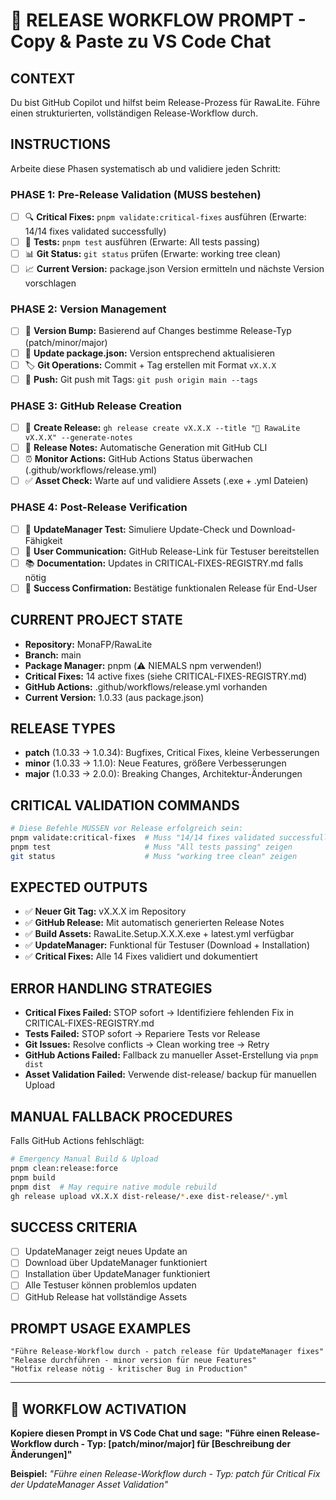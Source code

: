 # 🚀 RELEASE WORKFLOW PROMPT - Copy & Paste zu VS Code Chat

## CONTEXT
Du bist GitHub Copilot und hilfst beim Release-Prozess für RawaLite. Führe einen strukturierten, vollständigen Release-Workflow durch.

## INSTRUCTIONS
Arbeite diese Phasen systematisch ab und validiere jeden Schritt:

### PHASE 1: Pre-Release Validation (MUSS bestehen)
- [ ] 🔍 **Critical Fixes:** `pnpm validate:critical-fixes` ausführen (Erwarte: 14/14 fixes validated successfully)
- [ ] 🧪 **Tests:** `pnpm test` ausführen (Erwarte: All tests passing)  
- [ ] 📊 **Git Status:** `git status` prüfen (Erwarte: working tree clean)
- [ ] 📈 **Current Version:** package.json Version ermitteln und nächste Version vorschlagen

### PHASE 2: Version Management
- [ ] 📝 **Version Bump:** Basierend auf Changes bestimme Release-Typ (patch/minor/major)
- [ ] 📄 **Update package.json:** Version entsprechend aktualisieren
- [ ] 🏷️ **Git Operations:** Commit + Tag erstellen mit Format `vX.X.X`
- [ ] 🔄 **Push:** Git push mit Tags: `git push origin main --tags`

### PHASE 3: GitHub Release Creation
- [ ] 🚀 **Create Release:** `gh release create vX.X.X --title "🚀 RawaLite vX.X.X" --generate-notes`
- [ ] 📝 **Release Notes:** Automatische Generation mit GitHub CLI
- [ ] ⏰ **Monitor Actions:** GitHub Actions Status überwachen (.github/workflows/release.yml)
- [ ] ✅ **Asset Check:** Warte auf und validiere Assets (.exe + .yml Dateien)

### PHASE 4: Post-Release Verification  
- [ ] 🧪 **UpdateManager Test:** Simuliere Update-Check und Download-Fähigkeit
- [ ] 📱 **User Communication:** GitHub Release-Link für Testuser bereitstellen
- [ ] 📚 **Documentation:** Updates in CRITICAL-FIXES-REGISTRY.md falls nötig
- [ ] 🎉 **Success Confirmation:** Bestätige funktionalen Release für End-User

## CURRENT PROJECT STATE
- **Repository:** MonaFP/RawaLite
- **Branch:** main  
- **Package Manager:** pnpm (⚠️ NIEMALS npm verwenden!)
- **Critical Fixes:** 14 active fixes (siehe CRITICAL-FIXES-REGISTRY.md)
- **GitHub Actions:** .github/workflows/release.yml vorhanden
- **Current Version:** 1.0.33 (aus package.json)

## RELEASE TYPES
- **patch** (1.0.33 → 1.0.34): Bugfixes, Critical Fixes, kleine Verbesserungen
- **minor** (1.0.33 → 1.1.0): Neue Features, größere Verbesserungen  
- **major** (1.0.33 → 2.0.0): Breaking Changes, Architektur-Änderungen

## CRITICAL VALIDATION COMMANDS
```bash
# Diese Befehle MÜSSEN vor Release erfolgreich sein:
pnpm validate:critical-fixes  # Muss "14/14 fixes validated successfully" zeigen
pnpm test                     # Muss "All tests passing" zeigen  
git status                    # Muss "working tree clean" zeigen
```

## EXPECTED OUTPUTS
- ✅ **Neuer Git Tag:** vX.X.X im Repository
- ✅ **GitHub Release:** Mit automatisch generierten Release Notes
- ✅ **Build Assets:** RawaLite.Setup.X.X.X.exe + latest.yml verfügbar
- ✅ **UpdateManager:** Funktional für Testuser (Download + Installation)
- ✅ **Critical Fixes:** Alle 14 Fixes validiert und dokumentiert

## ERROR HANDLING STRATEGIES
- **Critical Fixes Failed:** STOP sofort → Identifiziere fehlenden Fix in CRITICAL-FIXES-REGISTRY.md
- **Tests Failed:** STOP sofort → Repariere Tests vor Release
- **Git Issues:** Resolve conflicts → Clean working tree → Retry
- **GitHub Actions Failed:** Fallback zu manueller Asset-Erstellung via `pnpm dist`
- **Asset Validation Failed:** Verwende dist-release/ backup für manuellen Upload

## MANUAL FALLBACK PROCEDURES
Falls GitHub Actions fehlschlägt:
```bash
# Emergency Manual Build & Upload
pnpm clean:release:force
pnpm build
pnpm dist  # May require native module rebuild
gh release upload vX.X.X dist-release/*.exe dist-release/*.yml
```

## SUCCESS CRITERIA
- [ ] UpdateManager zeigt neues Update an
- [ ] Download über UpdateManager funktioniert  
- [ ] Installation über UpdateManager funktioniert
- [ ] Alle Testuser können problemlos updaten
- [ ] GitHub Release hat vollständige Assets

## PROMPT USAGE EXAMPLES
```
"Führe Release-Workflow durch - patch release für UpdateManager fixes"
"Release durchführen - minor version für neue Features"  
"Hotfix release nötig - kritischer Bug in Production"
```

---

## 🎯 WORKFLOW ACTIVATION
**Kopiere diesen Prompt in VS Code Chat und sage:**
**"Führe einen Release-Workflow durch - Typ: [patch/minor/major] für [Beschreibung der Änderungen]"**

**Beispiel:** *"Führe einen Release-Workflow durch - Typ: patch für Critical Fix der UpdateManager Asset Validation"*